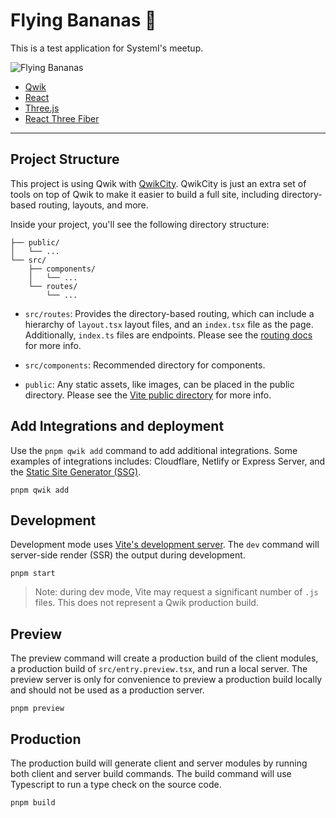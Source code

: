 # Flying Bananas :banana:

This is a test application for SystemI's meetup.

![Flying Bananas](https://github.com/taichi221228/systemi-meetup-app/assets/58300794/26e9658b-db5a-4add-a5df-506cf821162e)

- [Qwik](https://qwik.dev/)
- [React](https://react.dev/)
- [Three.js](https://threejs.org/)
- [React Three Fiber](https://docs.pmnd.rs/react-three-fiber/)

---

## Project Structure

This project is using Qwik with [QwikCity](https://qwik.dev/qwikcity/overview/). QwikCity is just an extra set of tools on top of Qwik to make it easier to build a full site, including directory-based routing, layouts, and more.

Inside your project, you'll see the following directory structure:

```
├── public/
│   └── ...
└── src/
    ├── components/
    │   └── ...
    └── routes/
        └── ...
```

- `src/routes`: Provides the directory-based routing, which can include a hierarchy of `layout.tsx` layout files, and an `index.tsx` file as the page. Additionally, `index.ts` files are endpoints. Please see the [routing docs](https://qwik.dev/qwikcity/routing/overview/) for more info.

- `src/components`: Recommended directory for components.

- `public`: Any static assets, like images, can be placed in the public directory. Please see the [Vite public directory](https://vitejs.dev/guide/assets.html#the-public-directory) for more info.

## Add Integrations and deployment

Use the `pnpm qwik add` command to add additional integrations. Some examples of integrations includes: Cloudflare, Netlify or Express Server, and the [Static Site Generator (SSG)](https://qwik.dev/qwikcity/guides/static-site-generation/).

```shell
pnpm qwik add
```

## Development

Development mode uses [Vite's development server](https://vitejs.dev/). The `dev` command will server-side render (SSR) the output during development.

```shell
pnpm start
```

> Note: during dev mode, Vite may request a significant number of `.js` files. This does not represent a Qwik production build.

## Preview

The preview command will create a production build of the client modules, a production build of `src/entry.preview.tsx`, and run a local server. The preview server is only for convenience to preview a production build locally and should not be used as a production server.

```shell
pnpm preview
```

## Production

The production build will generate client and server modules by running both client and server build commands. The build command will use Typescript to run a type check on the source code.

```shell
pnpm build
```
